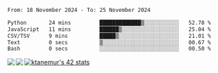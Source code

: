 <!--START_SECTION:waka-->

```txt
From: 18 November 2024 - To: 25 November 2024

Python       24 mins         █████████████▒░░░░░░░░░░░   52.78 %
JavaScript   11 mins         ██████▒░░░░░░░░░░░░░░░░░░   25.04 %
CSV/TSV      9 mins          █████▒░░░░░░░░░░░░░░░░░░░   21.01 %
Text         0 secs          ▒░░░░░░░░░░░░░░░░░░░░░░░░   00.67 %
Bash         0 secs          ░░░░░░░░░░░░░░░░░░░░░░░░░   00.50 %
```

<!--END_SECTION:waka-->
<a href="https://github.com/anuraghazra/github-readme-stats">
  <img align="left" src="https://github-readme-stats.vercel.app/api?username=Tanesan&count_private=true&show_icons=true" />
<img align="left" src="https://github-readme-stats.vercel.app/api/top-langs/?username=Tanesan" />
</a>

[![ktanemur's 42 stats](https://badge42.vercel.app/api/v2/cl1wslf6s002109l771rng2w8/stats?cursusId=21&coalitionId=62)](https://github.com/JaeSeoKim/badge42)
